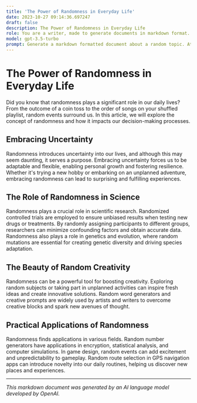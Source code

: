 ```yaml
---
title: 'The Power of Randomness in Everyday Life'
date: 2023-10-27 09:14:36.697247
draft: false
description: The Power of Randomness in Everyday Life
role: You are a writer, made to generate documents in markdown format. It is very important that all of the documents you generate are in valid markdown format.
model: gpt-3.5-turbo
prompt: Generate a markdown formatted document about a random topic. At the bottom, include a disclaimer explaining that the document was generated by you. The first line of the document should be the title. Make sure that the entire document is in proper markdown format, using a mix of various tags to make the document visually appealing.
---
```


# The Power of Randomness in Everyday Life

Did you know that randomness plays a significant role in our daily lives? From the outcome of a coin toss to the order of songs on your shuffled playlist, random events surround us. In this article, we will explore the concept of randomness and how it impacts our decision-making processes.

## Embracing Uncertainty

Randomness introduces uncertainty into our lives, and although this may seem daunting, it serves a purpose. Embracing uncertainty forces us to be adaptable and flexible, enabling personal growth and fostering resilience. Whether it's trying a new hobby or embarking on an unplanned adventure, embracing randomness can lead to surprising and fulfilling experiences.

## The Role of Randomness in Science

Randomness plays a crucial role in scientific research. Randomized controlled trials are employed to ensure unbiased results when testing new drugs or treatments. By randomly assigning participants to different groups, researchers can minimize confounding factors and obtain accurate data. Randomness also plays a role in genetics and evolution, where random mutations are essential for creating genetic diversity and driving species adaptation.

## The Beauty of Random Creativity

Randomness can be a powerful tool for boosting creativity. Exploring random subjects or taking part in unplanned activities can inspire fresh ideas and create innovative solutions. Random word generators and creative prompts are widely used by artists and writers to overcome creative blocks and spark new avenues of thought.

## Practical Applications of Randomness

Randomness finds applications in various fields. Random number generators have applications in encryption, statistical analysis, and computer simulations. In game design, random events can add excitement and unpredictability to gameplay. Random route selection in GPS navigation apps can introduce novelty into our daily routines, helping us discover new places and experiences.

---

*This markdown document was generated by an AI language model developed by OpenAI.*

